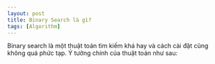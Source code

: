 ```yaml
---
layout: post
title: Binary Search là gì?
tags: [Algorithm]
---
```


Binary search là một thuật toán tìm kiếm khá hay và cách cài đặt cũng không quá phức tạp. Ý tưởng chính của thuật toán như sau:


